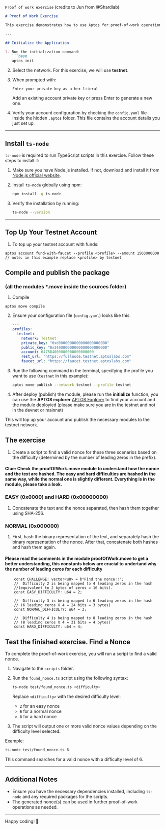 ``Proof of work exercise``
(credits to Jun from @Shardlab)

```markdown
# Proof of Work Exercise  

This exercise demonstrates how to use Aptos for proof-of-work operations. Follow the steps below to get started.  

---

## Initialize the Application  

1. Run the initialization command:  
   ```bash
   aptos init
   ```  

2. Select the network. For this exercise, we will use **testnet**.  

3. When prompted with:  
   ```
   Enter your private key as a hex literal
   ```  
   Add an existing account private key or press Enter to generate a new one.  

4. Verify your account configuration by checking the `config.yaml` file inside the hidden `.aptos` folder. This file contains the account details you just set up.  

---

## Install `ts-node`  

`ts-node` is required to run TypeScript scripts in this exercise. Follow these steps to install it:  

1. Make sure you have Node.js installed. If not, download and install it from [Node.js official website](https://nodejs.org/).  

2. Install `ts-node` globally using npm:  
   ```bash
   npm install -g ts-node
   ```  

3. Verify the installation by running:  
   ```bash
   ts-node --version
   ```  

---

## Top Up Your Testnet Account  

1. To top up your testnet account with funds: 
```
aptos account fund-with-faucet --profile <profile> --amount 1500000000
// note: in this example replace <profile> by testnet
```

## Compile and publish the package 
### (all the modules *.move inside the sources folder)  

1. Compile
   
```
aptos move compile
```

2. Ensure your configuration file (`config.yaml`) looks like this:  
   ```yaml
   ---
   profiles:
     testnet:
       network: Testnet
       private_key: "0xd0000000000000000000000"
       public_key: "0x340000000000000000000000"
       account: 647584000000000000000000
       rest_url: "https://fullnode.testnet.aptoslabs.com"
       faucet_url: "https://faucet.testnet.aptoslabs.com"
   ```  

3. Run the following command in the terminal, specifying the profile you want to use (`testnet` in this example):  
   ```bash
   aptos move publish --network testnet --profile testnet
   ```

4. After deploy (publish) the module, please run the **initialize** function, you can use the **APTOS explorer** [APTOS Explorer]( https://explorer.aptoslabs.com/ ) to find your account and the module deployied (please make sure you are in the testnet and not in the devnet or mainnet)

This will top up your account and publish the necessary modules to the testnet network.  

## The exercise

1. Create a script to find a valid nonce for these three scenarios based on the difficulty (determined by the number of leading zeros in the prefix).

#### Clue: Check the proofOfWork.move module to understand how the nonce and the text are hashed. The easy and hard difficulties are hashed in the same way, while the normal one is slightly different. Everything is in the module, please take a look.

### EASY (0x0000) and HARD (0x00000000)
1. Concatenate the text and the nonce separated, then hash them together using SHA-256.

### NORMAL (0x000000)
1. First, hash the binary representation of the text, and separately hash the binary representation of the nonce. After that, concatenate both hashes and hash them again.

#### Please read the comments in the module proofOfWork.move to get a better understanding, this constants below are crucial to undertand why the number of leading ceros for each difficulty 

```
    const CHALLENGE: vector<u8> = b"Find the nonce!!";
    //  Difficulty 2 is being mapped to 4 leading zeros in the hash 
    //(equivalent to 2 bytes of zeros = 16 bits).
    const EASY_DIFFICULTY: u64 = 2;

    //  Difficulty 3 is being mapped to 6 leading zeros in the hash
    // (6 leading ceros X 4 = 24 bits = 3 bytes) 
    const NORMAL_DIFFICULTY: u64 = 3;

    //  Difficulty 4 is being mapped to 8 leading zeros in the hash 
    // (8 leading ceros X 4 = 31 bits = 4 bytes) 
    const HARD_DIFFICULTY: u64 = 4;
```

## Test the finished exercise. Find a Nonce  

To complete the proof-of-work exercise, you will run a script to find a valid nonce.  

1. Navigate to the `scripts` folder.  

2. Run the `found_nonce.ts` script using the following syntax:  
   ```bash
   ts-node test/found_nonce.ts <difficulty>
   ```  
   Replace `<difficulty>` with the desired difficulty level:  
   - `2` for an easy nonce  
   - `6` for a normal nonce  
   - `8` for a hard nonce  

3. The script will output one or more valid nonce values depending on the difficulty level selected.  

Example:  
```bash
ts-node test/found_nonce.ts 6
```  

This command searches for a valid nonce with a difficulty level of 6.  

---

## Additional Notes  

- Ensure you have the necessary dependencies installed, including `ts-node` and any required packages for the scripts.  
- The generated nonce(s) can be used in further proof-of-work operations as needed.  

---  

Happy coding! 🚀  
```  
